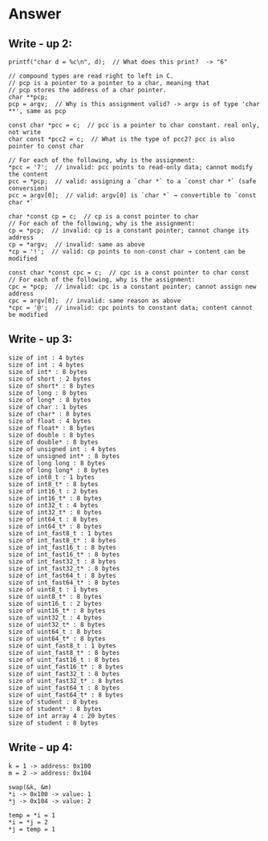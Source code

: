 # Answer

## Write - up 2:
    printf("char d = %c\n", d);  // What does this print?  -> "6"

    // compound types are read right to left in C.
    // pcp is a pointer to a pointer to a char, meaning that
    // pcp stores the address of a char pointer.
    char **pcp;
    pcp = argv;  // Why is this assignment valid? -> argv is of type 'char **', same as pcp

    const char *pcc = c;  // pcc is a pointer to char constant. real only, not write
    char const *pcc2 = c;  // What is the type of pcc2? pcc is also pointer to const char

    // For each of the following, why is the assignment:
    *pcc = '7';  // invalid: pcc points to read-only data; cannot modify the content
    pcc = *pcp;  // valid: assigning a `char *` to a `const char *` (safe conversion)
    pcc = argv[0];  // valid: argv[0] is `char *` → convertible to `const char *`

    char *const cp = c;  // cp is a const pointer to char
    // For each of the following, why is the assignment:
    cp = *pcp;  // invalid: cp is a constant pointer; cannot change its address
    cp = *argv;  // invalid: same as above
    *cp = '!';  // valid: cp points to non-const char → content can be modified

    const char *const cpc = c;  // cpc is a const pointer to char const
    // For each of the following, why is the assignment:
    cpc = *pcp;  // invalid: cpc is a constant pointer; cannot assign new address
    cpc = argv[0];  // invalid: same reason as above
    *cpc = '@';  // invalid: cpc points to constant data; content cannot be modified
    

## Write - up 3:
    size of int : 4 bytes 
    size of int : 4 bytes 
    size of int* : 8 bytes 
    size of short : 2 bytes 
    size of short* : 8 bytes 
    size of long : 8 bytes 
    size of long* : 8 bytes 
    size of char : 1 bytes 
    size of char* : 8 bytes 
    size of float : 4 bytes 
    size of float* : 8 bytes 
    size of double : 8 bytes 
    size of double* : 8 bytes 
    size of unsigned int : 4 bytes 
    size of unsigned int* : 8 bytes 
    size of long long : 8 bytes 
    size of long long* : 8 bytes 
    size of int8_t : 1 bytes 
    size of int8_t* : 8 bytes 
    size of int16_t : 2 bytes 
    size of int16_t* : 8 bytes 
    size of int32_t : 4 bytes 
    size of int32_t* : 8 bytes 
    size of int64_t : 8 bytes 
    size of int64_t* : 8 bytes 
    size of int_fast8_t : 1 bytes 
    size of int_fast8_t* : 8 bytes 
    size of int_fast16_t : 8 bytes 
    size of int_fast16_t* : 8 bytes 
    size of int_fast32_t : 8 bytes 
    size of int_fast32_t* : 8 bytes 
    size of int_fast64_t : 8 bytes 
    size of int_fast64_t* : 8 bytes 
    size of uint8_t : 1 bytes 
    size of uint8_t* : 8 bytes 
    size of uint16_t : 2 bytes 
    size of uint16_t* : 8 bytes 
    size of uint32_t : 4 bytes 
    size of uint32_t* : 8 bytes 
    size of uint64_t : 8 bytes 
    size of uint64_t* : 8 bytes 
    size of uint_fast8_t : 1 bytes 
    size of uint_fast8_t* : 8 bytes 
    size of uint_fast16_t : 8 bytes 
    size of uint_fast16_t* : 8 bytes 
    size of uint_fast32_t : 8 bytes 
    size of uint_fast32_t* : 8 bytes 
    size of uint_fast64_t : 8 bytes 
    size of uint_fast64_t* : 8 bytes 
    size of student : 8 bytes 
    size of student* : 8 bytes 
    size of int array 4 : 20 bytes 
    size of student : 8 bytes


## Write - up 4:
    k = 1 -> address: 0x100
    m = 2 -> address: 0x104

    swap(&k, &m)
    *i -> 0x100 -> value: 1
    *j -> 0x104 -> value: 2

    temp = *i = 1
    *i = *j = 2
    *j = temp = 1